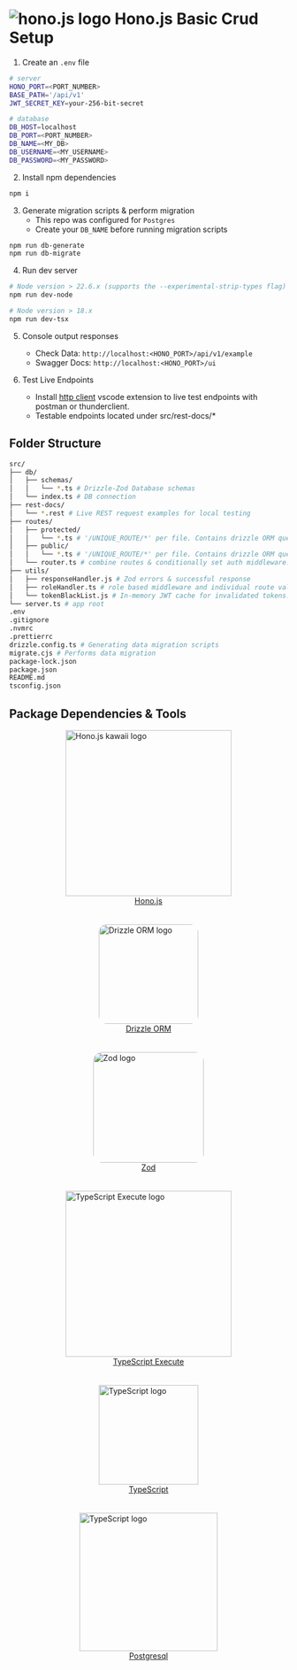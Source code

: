 # ![hono.js logo](https://hono.dev/images/logo-small.png) Hono.js Basic Crud Setup

1. Create an `.env` file

```bash
# server
HONO_PORT=<PORT_NUMBER>
BASE_PATH='/api/v1'
JWT_SECRET_KEY=your-256-bit-secret

# database
DB_HOST=localhost
DB_PORT=<PORT_NUMBER>
DB_NAME=<MY_DB>
DB_USERNAME=<MY_USERNAME>
DB_PASSWORD=<MY_PASSWORD>
```

2. Install npm dependencies

```bash
npm i
```

3. Generate migration scripts & perform migration
    - This repo was configured for `Postgres`
    - Create your `DB_NAME` before running migration scripts

```bash
npm run db-generate
npm run db-migrate
```

4. Run dev server

```bash
# Node version > 22.6.x (supports the --experimental-strip-types flag)
npm run dev-node

# Node version > 18.x
npm run dev-tsx
```

5. Console output responses
    - Check Data: `http://localhost:<HONO_PORT>/api/v1/example`
    - Swagger Docs: `http://localhost:<HONO_PORT>/ui`

6. Test Live Endpoints
    - Install [http client](https://marketplace.visualstudio.com/items?itemName=humao.rest-client) vscode extension to live test endpoints with postman or thunderclient.
    - Testable endpoints located under src/rest-docs/*


## Folder Structure

```bash
src/
├── db/
│   ├── schemas/
│   │   └── *.ts # Drizzle-Zod Database schemas
│   └── index.ts # DB connection
├── rest-docs/
│   └── *.rest # Live REST request examples for local testing
├── routes/
│   ├── protected/ 
│   │   └── *.ts # '/UNIQUE_ROUTE/*' per file. Contains drizzle ORM queries & swagger docs
│   ├── public/
│   │   └── *.ts # '/UNIQUE_ROUTE/*' per file. Contains drizzle ORM queries & swagger docs
│   └── router.ts # combine routes & conditionally set auth middleware: public/protected routes
├── utils/
│   ├── responseHandler.js # Zod errors & successful response
│   ├── roleHandler.ts # role based middleware and individual route validation functions
│   └── tokenBlackList.js # In-memory JWT cache for invalidated tokens.
└── server.ts # app root
.env
.gitignore
.nvmrc
.prettierrc
drizzle.config.ts # Generating data migration scripts
migrate.cjs # Performs data migration
package-lock.json
package.json
README.md
tsconfig.json
```

## Package Dependencies & Tools

<div>
    <div style="display:flex;flex-direction:column; align-items:center;">
        <a href="https://hono.dev/" targer="_blank">
            <img width="300" src="https://hono.dev/images/hono-kawaii.png" alt="Hono.js kawaii logo"/>
        </a>
        <a href="https://hono.dev/" targer="_blank">Hono.js</a>
    </div>
    <br/>
    <br/>
    <div style="display:flex;flex-direction:column; align-items:center;">
        <a href="https://orm.drizzle.team/" targer="_blank">
            <img width="180" style="border-radius:8%" src="https://avatars.githubusercontent.com/u/108468352?v=4" alt="Drizzle ORM logo"/>
        </a>
        <a href="https://orm.drizzle.team/" targer="_blank">Drizzle ORM</a>
    </div>
    <br/>
    <br/>
    <div style="display:flex;flex-direction:column; align-items:center;">
        <a href="https://zod.dev/" targer="_blank">
            <img width="200" style="border-radius:8%" src="https://zod.dev/logo.svg" alt="Zod logo"/>
        </a>
        <a href="https://zod.dev/" targer="_blank">Zod</a>
    </div>
    <br/>
    <br/>
    <div style="display:flex;flex-direction:column;align-items:center;">
        <a href="https://tsx.is/" targer="_blank">
            <img width="300" src="https://tsx.is/logo-light.svg" alt="TypeScript Execute logo"/>
        </a>
        <a href="https://tsx.is/" targer="_blank">TypeScript Execute</a>
    </div>
    <br/>
    <br/>
    <div style="display:flex;flex-direction:column;align-items:center;">
        <a href="https://www.typescriptlang.org/" targer="_blank">
            <img width="180" src="https://upload.wikimedia.org/wikipedia/commons/thumb/4/4c/Typescript_logo_2020.svg/1024px-Typescript_logo_2020.svg.png" alt="TypeScript logo"/>
        </a>
        <a href="https://www.typescriptlang.org/" targer="_blank">TypeScript</a>
    </div>
    <br/>
    <br/>
    <div style="display:flex;flex-direction:column;align-items:center;">
        <a href="https://www.postgresql.org/" targer="_blank">
            <img width="250" src="https://upload.wikimedia.org/wikipedia/commons/2/29/Postgresql_elephant.svg" alt="TypeScript logo"/>
        </a>
        <a href="https://www.postgresql.org/" targer="_blank">Postgresql</a>
    </div>
</div>
